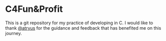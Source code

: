# C4Fun&Profit

This is a git repository for my practice of developing in C. I would like to thank [@atryus](https://github.com/atryus) for the guidance and feedback that has benefited me on this journey.
